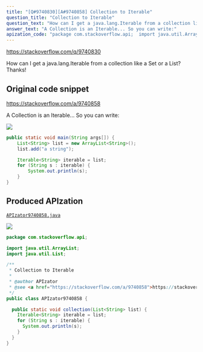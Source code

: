 ```yaml
---
title: "[Q#9740830][A#9740858] Collection to Iterable"
question_title: "Collection to Iterable"
question_text: "How can I get a java.lang.Iterable from a collection like a Set or a List? Thanks!"
answer_text: "A Collection is an Iterable... So you can write:"
apization_code: "package com.stackoverflow.api;  import java.util.ArrayList; import java.util.List;  /**  * Collection to Iterable  *  * @author APIzator  * @see <a href=\"https://stackoverflow.com/a/9740858\">https://stackoverflow.com/a/9740858</a>  */ public class APIzator9740858 {    public static void collection(List<String> list) {     Iterable<String> iterable = list;     for (String s : iterable) {       System.out.println(s);     }   } }"
---
```


https://stackoverflow.com/q/9740830

How can I get a java.lang.Iterable from a collection like a Set or a List?
Thanks!



## Original code snippet

https://stackoverflow.com/a/9740858

A Collection is an Iterable... So you can write:

<div class="code-logo"><img src="/stackoverflow.png" /></div>

```java
public static void main(String args[]) {
    List<String> list = new ArrayList<String>();
    list.add("a string");

    Iterable<String> iterable = list;
    for (String s : iterable) {
        System.out.println(s);
    }
}
```

## Produced APIzation

[`APIzator9740858.java`](https://github.com/pasqualesalza/apization-temp-data/raw/master/search/APIzator9740858.java)

<div class="code-logo"><img src="/apizator.png" /></div>

```java
package com.stackoverflow.api;

import java.util.ArrayList;
import java.util.List;

/**
 * Collection to Iterable
 *
 * @author APIzator
 * @see <a href="https://stackoverflow.com/a/9740858">https://stackoverflow.com/a/9740858</a>
 */
public class APIzator9740858 {

  public static void collection(List<String> list) {
    Iterable<String> iterable = list;
    for (String s : iterable) {
      System.out.println(s);
    }
  }
}

```